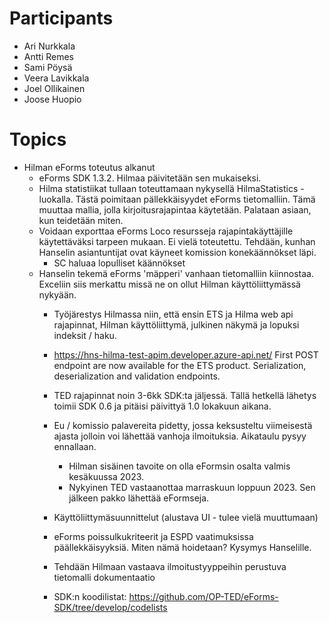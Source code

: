 # Participants

* Ari Nurkkala
* Antti Remes
* Sami Pöysä
* Veera Lavikkala
* Joel Ollikainen
* Joose Huopio


# Topics

* Hilman eForms toteutus alkanut
	- eForms SDK 1.3.2. Hilmaa päivitetään sen mukaiseksi.
	- Hilma statistiikat tullaan toteuttamaan nykysellä HilmaStatistics -luokalla. Tästä poimitaan pällekkäisyydet eForms tietomalliin. Tämä muuttaa mallia, jolla kirjoitusrajapintaa käytetään. Palataan asiaan, kun teidetään miten.
	- Voidaan exporttaa eForms Loco resursseja rajapintakäyttäjille käytettäväksi tarpeen mukaan. Ei vielä toteutettu. Tehdään, kunhan Hanselin asiantuntijat ovat käyneet komission konekäännökset läpi. 
		- SC haluaa lopulliset käännökset
  - Hanselin tekemä eForms 'mäpperi' vanhaan tietomalliin kiinnostaa. Exceliin siis merkattu missä ne on ollut Hilman käyttöliittymässä nykyään.
	- Työjärestys Hilmassa niin, että ensin ETS ja Hilma web api rajapinnat, Hilman käyttöliittymä, julkinen näkymä ja lopuksi indeksit / haku.
	- https://hns-hilma-test-apim.developer.azure-api.net/ First POST endpoint are now available for the ETS product. Serialization, deserialization and validation endpoints.

	- TED rajapinnat noin 3-6kk SDK:ta jäljessä. Tällä hetkellä lähetys toimii SDK 0.6 ja pitäisi päivittyä 1.0 lokakuun aikana. 
	- Eu / komissio palavereita pidetty, jossa keksusteltu viimeisestä ajasta jolloin voi lähettää vanhoja ilmoituksia. Aikataulu pysyy ennallaan.
		- Hilman sisäinen tavoite on olla eFormsin osalta valmis kesäkuussa 2023.
		- Nykyinen TED vastaanottaa marraskuun loppuun 2023. Sen jälkeen pakko lähettää eFormseja.
	- Käyttöliittymäsuunnittelut (alustava UI - tulee vielä muuttumaan)
	- eForms poissulkukriteerit ja ESPD vaatimuksissa päällekkäisyyksiä. Miten nämä hoidetaan? Kysymys Hanselille.
	- Tehdään Hilmaan vastaava ilmoitustyyppeihin perustuva tietomalli dokumentaatio
	- SDK:n koodilistat: https://github.com/OP-TED/eForms-SDK/tree/develop/codelists
